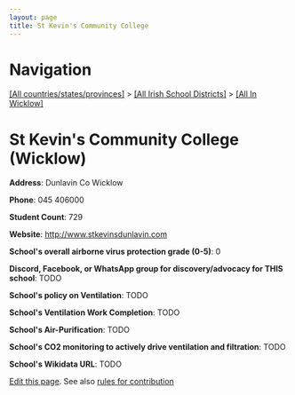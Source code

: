 ```yaml
---
layout: page
title: St Kevin's Community College
---
```

# Navigation

[[All countries/states/provinces]](../../..) > [[All Irish School Districts]](../..) > [[All In Wicklow]](..)

# St Kevin's Community College (Wicklow)

**Address**: Dunlavin Co Wicklow

**Phone**: 045 406000

**Student Count**: 729

**Website**: <http://www.stkevinsdunlavin.com>

**School's overall airborne virus protection grade (0-5)**: 0

**Discord, Facebook, or WhatsApp group for discovery/advocacy for THIS school**: TODO

**School's policy on Ventilation**: TODO

**School's Ventilation Work Completion**: TODO

**School's Air-Purification**: TODO

**School's CO2 monitoring to actively drive ventilation and filtration**: TODO

**School's Wikidata URL**: TODO


[Edit this page](https://github.com/ventilate-schools/Ireland/edit/main/./Wicklow/St_Kevin's_Community_College.md). See also [rules for contribution](../../../contribution-rules/)